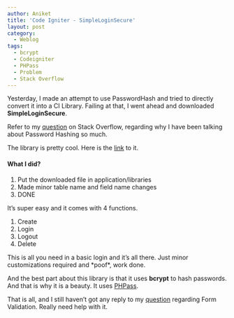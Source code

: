 ```yaml
---
author: Aniket
title: 'Code Igniter - SimpleLoginSecure'
layout: post
category:
  - Weblog
tags:
  - bcrypt
  - Codeigniter
  - PHPass
  - Problem
  - Stack Overflow
---
```

Yesterday, I made an attempt to use PasswordHash and tried to directly convert it into a CI Library. Failing at that, I went ahead and downloaded **SimpleLoginSecure**.

Refer to my [question][1] on Stack Overflow, regarding why I have been talking about Password Hashing so much.

The library is pretty cool. Here is the [link][2] to it.

#### What I did?

1.  Put the downloaded file in application/libraries
2.  Made minor table name and field name changes
3.  DONE

It’s super easy and it comes with 4 functions.

1.  Create
2.  Login
3.  Logout
4.  Delete

This is all you need in a basic login and it’s all there. Just minor customizations required and \*poof\*, work done.

And the best part about this library is that it uses **bcrypt** to hash passwords. And that is why it is a beauty. It uses [PHPass][3].

That is all, and I still haven’t got any reply to my [question][4] regarding Form Validation. Really need help with it.

 [1]: http://stackoverflow.com/questions/7072968/passwordhash-not-working-with-codeigniter-solved "Question on Stack Overflow"
 [2]: http://codeigniter.com/wiki/File:SimpleLoginSecure-1.0.1.zip/ "SimpleLoginSecure"
 [3]: http://www.openwall.com/phpass/ "PHPass"
 [4]: http://stackoverflow.com/questions/7006552/form-validation-not-working-in-code-igniter "Form Validation - Stack Overflow"